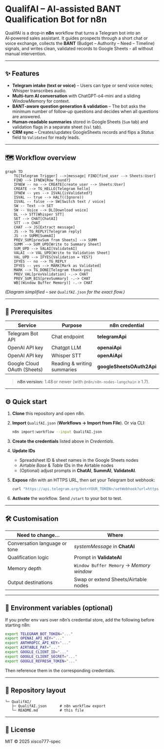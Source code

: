 # QualifAI – AI‑assisted BANT Qualification Bot for n8n

QualifAI is a drop‑in **n8n** workflow that turns a Telegram bot into an AI‑powered sales assistant.
It guides prospects through a short chat or voice exchange, collects the **BANT** (Budget – Authority – Need – Timeline) signals, and writes clean, validated records to Google Sheets - all without manual intervention.

---

## ✨ Features

* **Telegram intake (text or voice)** – Users can type or send voice notes; Whisper transcribes audio.
* **Multi‑turn AI conversation** with ChatGPT-o4-mini and a sliding WindowMemory for context.
* **BANT‑aware question generation & validation** – The bot asks the minimum number of follow‑up questions and decides when all questions are answered.
* **Human‑readable summaries** stored in Google Sheets (`Sum` tab) and validation flags in a separate sheet (`Val` tab).
* **CRM sync** – Creates/updates GoogleSheets records and flips a *Status* field to `Validated` for ready leads.

---

## 🗺️ Workflow overview

```mermaid
graph TD
    TG[Telegram Trigger] -->|message| FIND[find_user --> Sheets:User]
    FIND --> IFNEW{Row found?}
    IFNEW -- no --> CREATE[create_user --> Sheets:User]
    CREATE --> TG_HELLO[Telegram hello]
    IFNEW -- yes --> ISVAL{isValidated?}
    ISVAL -- true --> HALT((Ignore))
    ISVAL -- false --> SW[Switch text / voice]
    SW -- Text --> SET
    SW -- Voice --> DL[Download voice]
    DL --> STT[Whisper STT]
    SET --> CHAT[ChatAI]
    STT --> CHAT
    CHAT --> JS[Extract message]
    JS --> TG_REPLY[Telegram reply]
    JS --> SUMM[SummAI]
    PREV_SUM[prevSum from Sheets] --> SUMM
    SUMM --> SUM_UPD[Write to Summary Sheet]
    SUM_UPD --> VALAI[ValidateAI]
    VALAI --> VAL_UPD[Write to Validation Sheet]
    VAL_UPD --> IFYES{Validation = YES?}
    IFYES -- no --> TG_REPLY
    IFYES -- yes --> MARK[Mark as Validated]
    MARK --> TG_DONE[Telegram thank-you]
    PREV_VAL[prevValidation] -.-> CHAT
    PREV_SUM_BIS[prevSummary] -.-> CHAT
    WB[(Window Buffer Memory)] -.-> CHAT
```

*(Diagram simplified – see `QualifAI.json` for the exact flow.)*

---

## 🚦 Prerequisites

| Service                        | Purpose                     | n8n credential            |
| ------------------------------ | --------------------------- | ------------------------- |
| Telegram Bot API               | Chat endpoint               | **telegramApi**           |
| OpenAI API key                 | Chatgpt LLM                 | **openaiApi**             |
| OpenAI API key                 | Whisper STT                 | **openAiApi**             |
| Google Cloud OAuth (Sheets)    | Reading & writing summaries | **googleSheetsOAuth2Api** |

> **n8n version:** 1.48 or newer (with `@n8n/n8n-nodes-langchain` ≥ 1.7).

---

## ⚙️ Quick start

1. **Clone** this repository and open n8n.
2. **Import** `QualifAI.json` (**Workflows → Import from File**).
   Or via CLI:

   ```bash
   n8n import:workflow --input QualifAI.json
   ```
3. **Create the credentials** listed above in *Credentials*.
4. **Update IDs**

   * Spreadsheet ID & sheet names in the Google Sheets nodes
   * Airtable *Base* & *Table* IDs in the Airtable nodes
   * (Optional) adjust prompts in **ChatAI**, **SummAI**, **ValidateAI**.
5. **Expose** n8n with an HTTPS URL, then set your Telegram bot webhook:

   ```bash
   curl "https://api.telegram.org/bot<YOUR_TOKEN>/setWebhook?url=https://<your-domain>/webhook/telegram"
   ```
6. **Activate** the workflow. Send `/start` to your bot to test.

---

## 🛠️ Customisation

| Need to change…               | Where                                    |
| ----------------------------- | ---------------------------------------- |
| Conversation language or tone | *systemMessage* in **ChatAI**            |
| Qualification logic           | Prompt in **ValidateAI**                 |
| Memory depth                  | `Window Buffer Memory` → *Memory window* |
| Output destinations           | Swap or extend Sheets/Airtable nodes     |

---

## 🧩 Environment variables (optional)

If you prefer env vars over n8n’s credential store, add the following before starting n8n:

```bash
export TELEGRAM_BOT_TOKEN="..."
export OPENAI_API_KEY="..."
export ANTHROPIC_API_KEY="..."
export AIRTABLE_PAT="..."
export GOOGLE_CLIENT_ID="..."
export GOOGLE_CLIENT_SECRET="..."
export GOOGLE_REFRESH_TOKEN="..."
```

Then reference them in the corresponding credentials.

---

## 📂 Repository layout

```
└─ QualifAI/
   ├─ QualifAI.json      # n8n workflow export
   └─ README.md          # this file
```

---

## 📝 License

MIT © 2025 xisco777-spec
